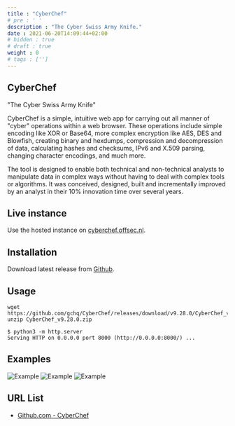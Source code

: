```yaml
---
title : "CyberChef"
# pre : ' '
description : "The Cyber Swiss Army Knife."
date : 2021-06-20T14:09:44+02:00
# hidden : true
# draft : true
weight : 0
# tags : ['']
---
```


## CyberChef

"The Cyber Swiss Army Knife"

CyberChef is a simple, intuitive web app for carrying out all manner of "cyber" operations within a web browser. These operations include simple encoding like XOR or Base64, more complex encryption like AES, DES and Blowfish, creating binary and hexdumps, compression and decompression of data, calculating hashes and checksums, IPv6 and X.509 parsing, changing character encodings, and much more.

The tool is designed to enable both technical and non-technical analysts to manipulate data in complex ways without having to deal with complex tools or algorithms. It was conceived, designed, built and incrementally improved by an analyst in their 10% innovation time over several years.

## Live instance

Use the hosted instance on [cyberchef.offsec.nl](https://cyberchef.offsec.nl).

## Installation

Download latest release from [Github](https://github.com/gchq/CyberChef/releases).

## Usage

```plain
wget https://github.com/gchq/CyberChef/releases/download/v9.28.0/CyberChef_v9.28.0.zip
unzip CyberChef_v9.28.0.zip

$ python3 -m http.server   
Serving HTTP on 0.0.0.0 port 8000 (http://0.0.0.0:8000/) ...
```

## Examples

![Example](images/example.png)
![Example](images/example1.png)
![Example](images/example2.png)

## URL List

* [Github.com - CyberChef](https://github.com/gchq/CyberChef)
